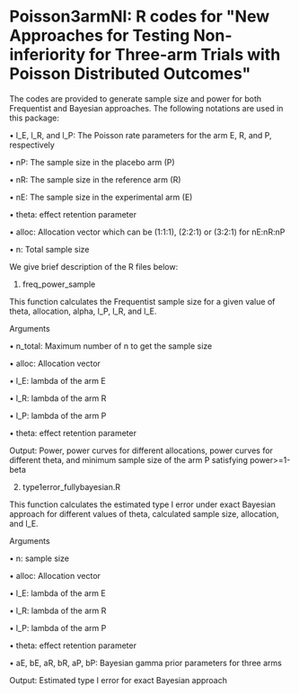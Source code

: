 # Poisson3armNI: R codes for "New Approaches for Testing Non-inferiority for Three-arm Trials with Poisson Distributed Outcomes"

The codes are provided to generate sample size and power for both Frequentist and Bayesian approaches. The following notations are used in this package:

•	l_E, l_R,  and l_P: The Poisson rate parameters for the arm E, R, and P, respectively

•	nP: The sample size in the placebo arm (P)

•	nR: The sample size in the reference arm (R)

•	nE: The sample size in the experimental arm (E)

•	theta: effect retention parameter

•	alloc: Allocation vector which can be (1:1:1), (2:2:1) or (3:2:1) for nE:nR:nP

•	n: Total sample size

We give brief description of the R files below:

1. freq_power_sample

This function calculates the Frequentist sample size for a given value of theta, allocation, alpha, l_P, l_R, and l_E.

Arguments

•	n_total: Maximum number of n to get the sample size

•	alloc: Allocation vector

•	l_E: lambda of the arm E

•	l_R: lambda of the arm R

•	l_P: lambda of the arm P

•	theta: effect retention parameter

Output: Power, power curves for different allocations, power curves for different theta, and minimum sample size of the arm P satisfying power>=1-beta 


2. type1error_fullybayesian.R

This function calculates the estimated type I error under exact Bayesian approach for different values of theta, calculated sample size, allocation, and l_E.

Arguments

•	n: sample size

•	alloc: Allocation vector

•	l_E: lambda of the arm E

•	l_R: lambda of the arm R

•	l_P: lambda of the arm P

•	theta: effect retention parameter

•	aE, bE, aR, bR, aP, bP: Bayesian gamma prior parameters for three arms

Output: Estimated type I error for exact Bayesian approach
